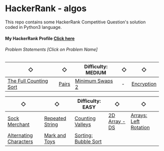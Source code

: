 # HackerRank - algos
This repo contains some HackerRank Competitive Question's solution coded in Python3 language.

#### My HackerRank Profile [Click here](https://www.hackerrank.com/robinkataria)

###### Problem Statements [Click on Problem Name]


◇ | ◇ | Difficulty: MEDIUM | ◇ | ◇
---- | ---- | ---- | ---- | ----
[The Full Counting Sort](https://www.hackerrank.com/challenges/countingsort4) | [Pairs](https://www.hackerrank.com/challenges/pairs) | [Minimum Swaps 2](https://www.hackerrank.com/challenges/minimum-swaps-2/) | - | [Encryption](https://www.hackerrank.com/challenges/encryption/)

◇ | ◇ | Difficulty: EASY | ◇ | ◇
---- | ---- | ---- | ---- | ----
[Sock Merchant](https://www.hackerrank.com/challenges/sock-merchant/) | [Repeated String](https://www.hackerrank.com/challenges/repeated-string/) | [Counting Valleys](https://www.hackerrank.com/challenges/counting-valleys/) | [2D Array - DS](https://www.hackerrank.com/challenges/2d-array/) | [Arrays: Left Rotation](https://www.hackerrank.com/challenges/ctci-array-left-rotation)
[Alternating Characters](https://www.hackerrank.com/challenges/alternating-characters) | [Mark and Toys](https://www.hackerrank.com/challenges/mark-and-toys) | [Sorting: Bubble Sort](https://www.hackerrank.com/challenges/ctci-bubble-sort)
